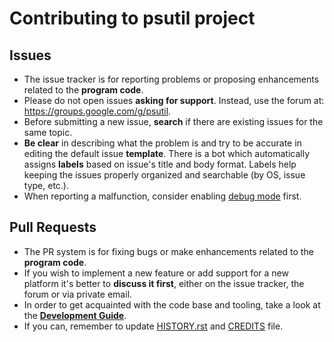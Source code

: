 Contributing to psutil project
==============================

Issues
------

* The issue tracker is for reporting problems or proposing enhancements related
  to the **program code**.
* Please do not open issues **asking for support**. Instead, use the forum at:
  https://groups.google.com/g/psutil.
* Before submitting a new issue, **search** if there are existing issues for
  the same topic.
* **Be clear** in describing what the problem is and try to be accurate in
  editing the default issue **template**. There is a bot which automatically
  assigns **labels** based on issue's title and body format. Labels help
  keeping the issues properly organized and searchable (by OS, issue type, etc.).
* When reporting a malfunction, consider enabling
  [debug mode](https://psutil.readthedocs.io/en/latest/#debug-mode) first.

Pull Requests
-------------

* The PR system is for fixing bugs or make enhancements related to the
  **program code**.
* If you wish to implement a new feature or add support for a new platform it's
  better to **discuss it first**, either on the issue tracker, the forum or via
  private email.
* In order to get acquainted with the code base and tooling, take a look at the
  **[Development Guide](https://github.com/giampaolo/psutil/blob/master/docs/DEVGUIDE.rst)**.
* If you can, remember to update
  [HISTORY.rst](https://github.com/giampaolo/psutil/blob/master/HISTORY.rst)
  and [CREDITS](https://github.com/giampaolo/psutil/blob/master/CREDITS) file.
